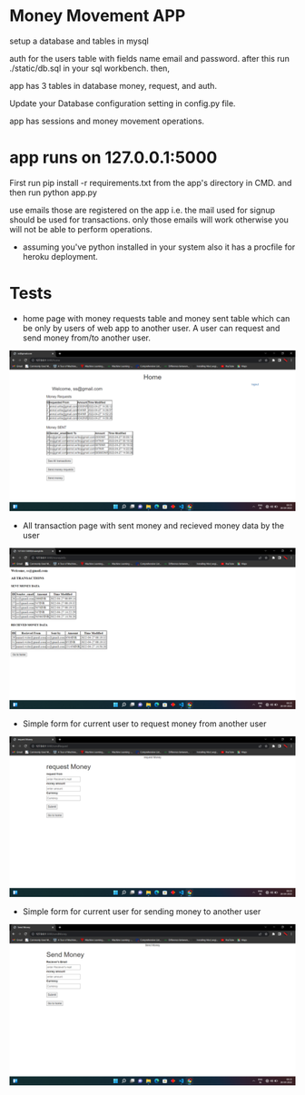 # Money Movement APP
setup a database and tables in mysql

auth for the users table with fields name email and password.
after this run ./static/db.sql in your sql workbench.
then, 

app has 3 tables in database money, request, and auth.

Update your Database configuration setting in config.py file.

app has sessions and money movement operations.

# app runs on 127.0.0.1:5000

First run 
pip install -r requirements.txt from the app's directory in CMD.
and then run python app.py
 
use emails those are registered on the app i.e. the mail used for signup should be used for transactions.
only those emails will work otherwise you will not be able to perform operations.
* assuming you've python installed in your system 
 also it has a procfile for heroku deployment.
 
 # Tests
 * home page with money requests table and money sent table  which can be only by users of web app to another user.
 A user can request and send money from/to another user.
 <img src='https://github.com/anmol1455/flask-money/blob/main/testcase%20images/Screenshot%20(2).png'>
 
 * All transaction page with sent money and recieved money data by the user
 <img src='https://github.com/anmol1455/flask-money/blob/main/testcase%20images/Screenshot%20(3).png'>
 
 * Simple form for current user to request money from another user
 <img src='https://github.com/anmol1455/flask-money/blob/main/testcase%20images/Screenshot%20(4).png'>
 
 * Simple form for current user for sending money to another user
 <img src='https://github.com/anmol1455/flask-money/blob/main/testcase%20images/Screenshot%20(5).png'>
